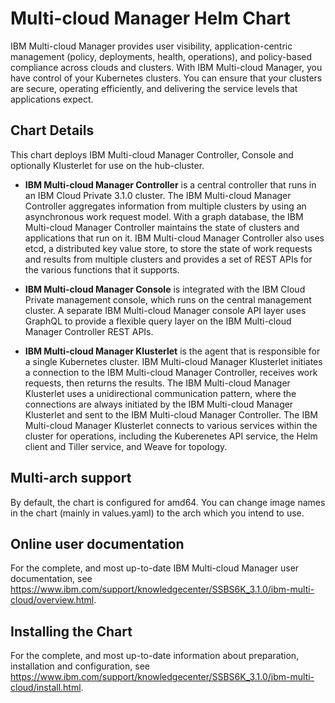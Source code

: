# Multi-cloud Manager Helm Chart
IBM Multi-cloud Manager provides user visibility, application-centric management (policy, deployments, health, operations), and policy-based compliance across clouds and clusters. With IBM Multi-cloud Manager, you have control of your Kubernetes clusters. You can ensure that your clusters are secure, operating efficiently, and delivering the service levels that applications expect.

## Chart Details
This chart deploys IBM Multi-cloud Manager Controller, Console and optionally Klusterlet for use on the hub-cluster.

- **IBM Multi-cloud Manager Controller** is a central controller that runs in an IBM Cloud Private 3.1.0 cluster. The IBM Multi-cloud Manager Controller aggregates information from multiple clusters by using an asynchronous work request model. With a graph database, the IBM Multi-cloud Manager Controller maintains the state of clusters and applications that run on it. IBM Multi-cloud Manager Controller also uses etcd, a distributed key value store, to store the state of work requests and results from multiple clusters and provides a set of REST APIs for the various functions that it supports.

- **IBM Multi-cloud Manager Console** is integrated with the IBM Cloud Private management console, which runs on the central management cluster. A separate IBM Multi-cloud Manager console API layer uses GraphQL to provide a flexible query layer on the IBM Multi-cloud Manager Controller REST APIs.

- **IBM Multi-cloud Manager Klusterlet** is the agent that is responsible for a single Kubernetes cluster. IBM Multi-cloud Manager Klusterlet initiates a connection to the IBM Multi-cloud Manager Controller, receives work requests, then returns the results. The IBM Multi-cloud Manager Klusterlet uses a unidirectional communication pattern, where the connections are always initiated by the IBM Multi-cloud Manager Klusterlet and sent to the IBM Multi-cloud Manager Controller. The IBM Multi-cloud Manager Klusterlet connects to various services within the cluster for operations, including the Kuberenetes API service, the Helm client and Tiller service, and Weave for topology.

## Multi-arch support
By default, the chart is configured for amd64. You can change image names in the chart (mainly in values.yaml) to the arch which you intend to use.

## Online user documentation
For the complete, and most up-to-date IBM Multi-cloud Manager user documentation, see https://www.ibm.com/support/knowledgecenter/SSBS6K_3.1.0/ibm-multi-cloud/overview.html.

## Installing the Chart
For the complete, and most up-to-date information about preparation, installation and configuration, see https://www.ibm.com/support/knowledgecenter/SSBS6K_3.1.0/ibm-multi-cloud/install.html.


